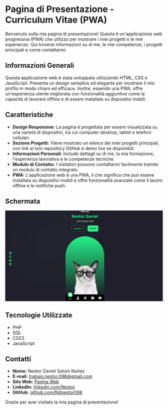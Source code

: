# Pagina di Presentazione - Curriculum Vitae (PWA)

Benvenuto sulla mia pagina di presentazione! Questa è un'applicazione web progressiva (PWA) che utilizzo per mostrare i miei progetti e le mie esperienze. Qui troverai informazioni su di me, le mie competenze, i progetti principali e come contattarmi.

## Informazioni Generali

Questa applicazione web è stata sviluppata utilizzando HTML, CSS e JavaScript. Presenta un design semplice ed elegante per mostrare il mio profilo in modo chiaro ed efficace. Inoltre, essendo una PWA, offre un'esperienza utente migliorata con funzionalità aggiuntive come la capacità di lavorare offline e di essere installata su dispositivi mobili.

## Caratteristiche

- **Design Responsive:** La pagina è progettata per essere visualizzata su una varietà di dispositivi, tra cui computer desktop, tablet e telefoni cellulari.
- **Sezione Progetti:** Viene mostrato un elenco dei miei progetti principali, con link ai loro repository GitHub e demo live se disponibili.
- **Informazioni Personali:** Include dettagli su di me, la mia formazione, l'esperienza lavorativa e le competenze tecniche.
- **Modulo di Contatto:** I visitatori possono contattarmi facilmente tramite un modulo di contatto integrato.
- **PWA:** L'applicazione web è una PWA, il che significa che può essere installata su dispositivi mobili e offre funzionalità avanzate come il lavoro offline e le notifiche push.

## Schermata

![Schermata](Public/assets/images/present.webp)

## Tecnologie Utilizzate

- PHP
- SQL
- CSS3
- JavaScript

## Contatti

- **Nome:** Nestor Daniel Salom Nuñez
- **E-mail:** trabajo.nestor.098@gmail.com
- **Sito Web:** [Pagina Web](https://ndnestor098.github.io/WebCV/)
- **LinkedIn:** [linkedin.com/Nestor](https://www.linkedin.com/in/nestor-daniel-salom-nunez)
- **GitHub:** [github.com/Ndnestor098](https://github.com/Ndnestor098)

Grazie per aver visitato la mia pagina di presentazione!
